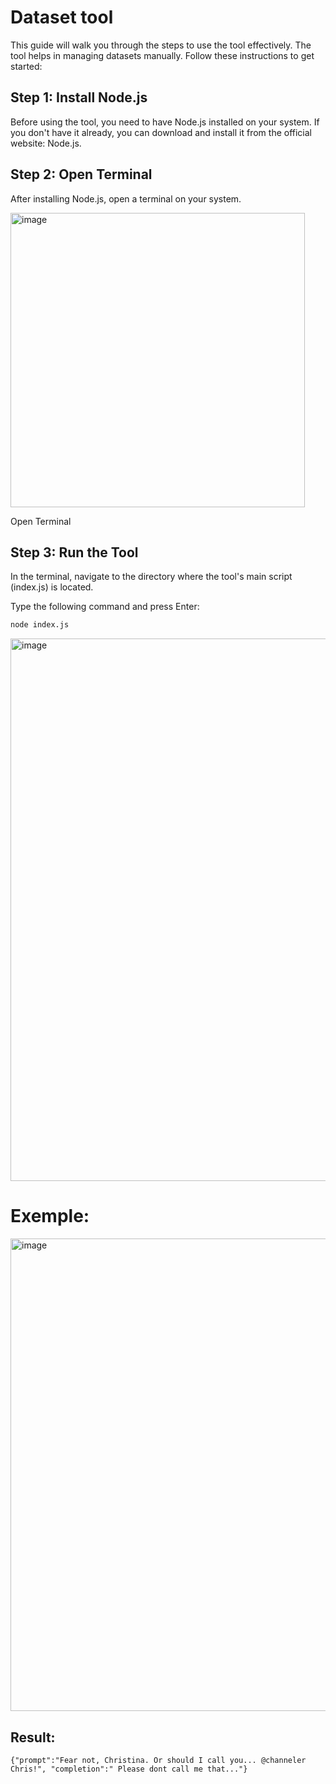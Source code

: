 # Dataset tool
This guide will walk you through the steps to use the tool effectively. The tool helps in managing datasets manually. Follow these instructions to get started:

## Step 1: Install Node.js
Before using the tool, you need to have Node.js installed on your system. If you don't have it already, you can download and install it from the official website: Node.js.

## Step 2: Open Terminal
After installing Node.js, open a terminal on your system.

<img width="471" alt="image" src="https://github.com/Loke-60000/manual-dataset-tool/assets/104599813/7791a72e-9651-49f6-8719-1b6b6208f187">


Open Terminal

## Step 3: Run the Tool
In the terminal, navigate to the directory where the tool's main script (index.js) is located.

Type the following command and press Enter:

```bash
node index.js
```


<img width="868" alt="image" src="https://github.com/Loke-60000/manual-dataset-tool/assets/104599813/bd21bad2-53a6-4379-a2df-2df66ba3e9e6">

# Exemple:

<img width="756" alt="image" src="https://github.com/Loke-60000/manual-dataset-tool/assets/104599813/03acbe26-3200-4052-92e8-6eb6898d3e6e">

## Result:

```jsonl
{"prompt":"Fear not, Christina. Or should I call you... @channeler Chris!", "completion":" Please dont call me that..."}
```
